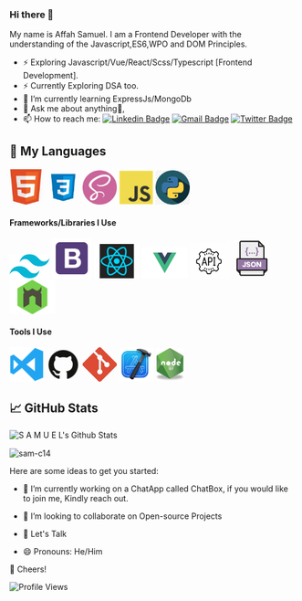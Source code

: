 ### Hi there 👋

My name is Affah Samuel. I am a Frontend Developer with the understanding of the Javascript,ES6,WPO  and DOM Principles.

<!-- - ⚡ Exploring Docker and Kubernetes. -->
- ⚡ Exploring Javascript/Vue/React/Scss/Typescript [Frontend Development].
- ⚡ Currently Exploring DSA too.
- 🌱 I’m currently learning ExpressJs/MongoDb
- 💬 Ask me about anything🌚,
- 📫 How to reach me: [![Linkedin Badge](https://img.shields.io/badge/-LinkedIn-blue?style=flat-square&logo=Linkedin&logoColor=white&link=https://www.linkedin.com/in/ayomide-adebara-69b58219a/)](https://www.linkedin.com/in/samuel-affah-69b58219a/) 
 [![Gmail Badge](https://img.shields.io/badge/-Gmail-c14438?style=flat-square&logo=Gmail&logoColor=white&link=mailto:samuelaffah14@gmail.com)](mailto:samuelaffah14@gmail.com)
 [![Twitter Badge](https://img.shields.io/badge/-Twitter-blue?style=flat-square&logo=Twitter&logoColor=white&link=https://twitter.com/affah_samuel)](https://twitter.com/affah_samuel)
 
 ## 🔧 My Languages
 
<code><img src="images/html.jpg" width="60" title="HTML" /></code>
<code><img src="images/css.jpg" width="60" title="CSS" /></code>
<code><img src="images/sass.jpg" width="60" title="SASS" /></code>
<code><img src="images/javascript.png" width="60" title="JavaScript" /></code>
<code><img src="images/python.png" width="60" title="Python" /></code>

#### Frameworks/Libraries I Use
<code><img src="images/tailwind.png" width="70" title="Tailwind" /></code>
<code><img src="images/B.png" width="70" title="Bootstrap" /></code>
<code><img src="images/react.png" width="80" title="React" /></code>
<code><img src="images/vue.png" width="80" title="React" /></code>
<code><img src="images/api.jpg" width="70" title="API" /></code>
<code><img src="images/json.png" width="70" title="JSON" /></code>
<code><img src="images/nodemon.png" width="80" title="Nodemon" /></code>

#### Tools I Use
<code><img src="images/visualstudio.svg" width="60" title="Visual Studio Code" /></code>
<code><img src="images/github.jpg" width="60" title="GitHub" /></code>
<code><img src="images/git.jpg" width="60" title="Git" /></code>
<code><img src="images/x-code.png" width="60" title="Xcode" /></code>
<code><img src="images/R.png" width="50" title="NodeJS" /></code>


## 📈 GitHub Stats

![S A M U E L's Github Stats](https://github-readme-stats.vercel.app/api?username=sam-c14&theme=merko&show_icons=true&custom_title=Activity%20Stats&title_color=40c463&text_color=b9c1c9&bg_color=161b22&hide_border=true&icon_color=40c463)

<p><img align="center" src="https://github-readme-streak-stats.herokuapp.com/?user=sam-c14&theme=onedark" alt="sam-c14" /></p>


Here are some ideas to get you started:

- 🔭 I’m currently working on a ChatApp called ChatBox, if you would like to join me, Kindly reach out.
<!-- - 🌱 I’m currently learning  -->
- 👯 I’m looking to collaborate on Open-source Projects
<!-- - 🤔 I’m looking for help with ... -->
- 💬 Let's Talk
<!-- - 📫 How to reach me: ... -->
- 😄 Pronouns: He/Him
<!-- - ⚡ Fun fact:  -->

🥂 Cheers!

![Profile Views](https://gpvc.arturio.dev/sam-c14) 
